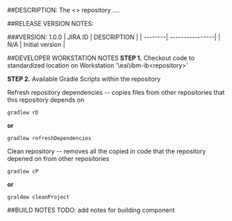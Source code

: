 ##DESCRIPTION:
The <<om-ordercreate-ecomm-synchronous-service-mww>> repository ....

##RELEASE VERSION NOTES:

###VERSION: 1.0.0
| JIRA ID |    DESCRIPTION  |
| --------| ----------------|
| N/A     | Initial version |


##DEVELOPER WORKSTATION NOTES
**STEP 1.** Checkout code to standardized location on Workstation '<userhomedir>\eai\ibm-ib\<repository>'

**STEP 2.** Available Gradle Scripts within the repository

Refresh repository dependencies -- copies files from other repositories that this repository depends on

    gradlew rD

**or** 

    gradlew refreshDependencies

Clean repository -- removes all the copied in code that the repository depened on from other repositories

    gradlew cP

**or**

    graldew cleanProject




##BUILD NOTES
TODO: add notes for building component
